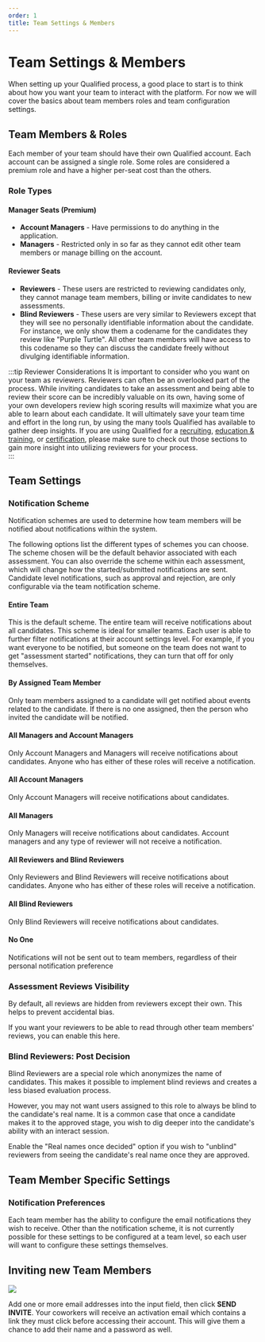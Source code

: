 ```yaml
---
order: 1
title: Team Settings & Members
---
```

# Team Settings & Members
When setting up your Qualified process, a good place to start is to think about how you want your team to interact with the platform. For now we will cover the basics about team members roles and team configuration settings.

## Team Members & Roles
Each member of your team should have their own Qualified account. Each account can be assigned a single role. Some roles are considered a premium role and have a higher per-seat cost than the others.

### Role Types
#### Manager Seats (Premium)
- **Account Managers** - Have permissions to do anything in the application.
- **Managers** - Restricted only in so far as they cannot edit other team members or manage billing on the account.

#### Reviewer Seats
- **Reviewers** - These users are restricted to reviewing candidates only, they cannot manage team members, billing or invite candidates to new assessments.
- **Blind Reviewers** - These users are very similar to Reviewers except that they will see no personally identifiable information about the candidate. For instance, we only show them a codename for the candidates they review like "Purple Turtle". All other team members will have access to this codename so they can discuss the candidate freely without divulging identifiable information.

:::tip Reviewer Considerations
It is important to consider who you want on your team as reviewers. Reviewers can often be an overlooked part of the process. While inviting candidates to take an assessment and being able to review their score can be incredibly valuable on its own, having some of your own developers review high scoring results will maximize what you are able to learn about each candidate. It will ultimately save your team time and effort in the long run, by using the many tools Qualified has available to gather deep insights. If you are using Qualified for a [recruiting](../recruitment), [education & training](../education), or [certification](../certification), please make sure to check out those sections to gain more insight into utilizing reviewers for your process.   
::: 

## Team Settings
### Notification Scheme
Notification schemes are used to determine how team members will be notified about notifications within the system. 

The following options list the different types of schemes you can choose. The scheme chosen will be the default behavior associated with each assessment. You can also override the scheme within each assessment, which will change how the started/submitted notifications are sent. Candidate level notifications, such as approval and rejection, are only configurable via the team notification scheme.

#### Entire Team
This is the default scheme. The entire team will receive notifications about all candidates. This scheme is ideal for smaller teams. Each user is able to further
filter notifications at their account settings level. For example, if you want everyone to be notified, but someone on the team does not want to get "assessment started" notifications,
they can turn that off for only themselves.
#### By Assigned Team Member
Only team members assigned to a candidate will get notified about events related to the candidate. If there is no one assigned, then the person who invited the candidate will be notified. 
#### All Managers and Account Managers
Only Account Managers and Managers will receive notifications about candidates. Anyone who has either of these roles will receive a notification.
#### All Account Managers
Only Account Managers will receive notifications about candidates. 
#### All Managers
Only Managers will receive notifications about candidates. Account managers and any type of reviewer will not receive a notification. 
#### All Reviewers and Blind Reviewers
Only Reviewers and Blind Reviewers will receive notifications about candidates. Anyone who has either of these roles will receive a notification. 
#### All Blind Reviewers
Only Blind Reviewers will receive notifications about candidates. 
#### No One
Notifications will not be sent out to team members, regardless of their personal notification preference

### Assessment Reviews Visibility

By default, all reviews are hidden from reviewers except their own. This helps to prevent accidental bias.

If you want your reviewers to be able to read through other team members' reviews, you can enable this here.

### Blind Reviewers: Post Decision

Blind Reviewers are a special role which anonymizes the name of candidates. 
This makes it possible to implement blind reviews and creates a less biased evaluation process. 

However, you may not want users assigned to this role to always be blind to the candidate's real name. It is a common case that once a candidate makes it to the approved stage, you wish to dig deeper into the candidate's ability with an interact session.

Enable the "Real names once decided" option if you wish to "unblind" reviewers from seeing the candidate's real name once they are approved.

## Team Member Specific Settings
### Notification Preferences
Each team member has the ability to configure the email notifications they wish to receive. Other than the notification scheme, it is not currently possible for these settings to be configured at a team level, so each user will want to configure these settings themselves.  

## Inviting new Team Members

![](/images/hire/account-team-invite-team-member.png)

Add one or more email addresses into the input field, then click **SEND INVITE**. Your coworkers will receive an activation email which contains a link they must click before accessing their account. This will give them a chance to add their name and a password as well.
  
